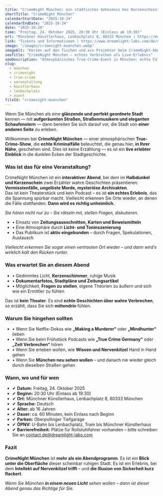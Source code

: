 ```yaml
---
title: "CrimeNight München: ein städtisches Geheimnis bei Kerzenschein"
shortTitle: "CrimeNight München"
calendarStartDate: "2025-10-24"
calendarEndDate: "2025-10-24"
date: "2025-10-24"
time: "Freitag, 24. Oktober 2025, 20:30 Uhr (Einlass ab 19:30)"
ort: "Münchner Künstlerhaus, Lenbachplatz 8, 80333 München | https://maps.app.goo.gl/Ex1RMw76d1uPn7kK8"
link: "Tickets und Informationen | https://www.dreamlight-labs.com/de/concert/685d64f4bc4984a9e331b433"
image: "/images/crimenight-muenchen.webp"
imageAlt: "Kerzen auf den Tischen und ein Projektor beim CrimeNight-Abend in München"
seoTitle: "CrimeNight München – echtes Verbrechen als Live-Erlebnis"
seoDescription: "Atmosphärisches True-Crime-Event in München: echte Fälle, Kerzenlicht, Dokumente und Publikumsbeteiligung. Nur am 24. Oktober 2025."
slug:
  - münchen
  - crimenight
  - true-crime
  - veranstaltung
  - künstlerhaus
  - lenbachplatz
  - event
fileId: "crimenight-muenchen"
---
```


Wenn Sie München als eine **glänzende und perfekt geordnete Stadt** kennen — mit **aufgeräumten Straßen, Straßenmusikern und eleganten Schaufenstern** — dann bereiten Sie sich darauf vor, die Stadt von **einer anderen Seite** zu erleben.

Willkommen bei **CrimeNight München** — einer atmosphärischen **True-Crime-Show**, die **echte Kriminalfälle** beleuchtet, die genau hier, **in Ihrer Nähe**, geschehen sind. Dies ist keine Erzählung — es ist ein **live erlebter Einblick** in die dunklen Ecken der Stadtgeschichte.

### Was ist das für eine Veranstaltung?

CrimeNight München ist ein **interaktiver Abend**, bei dem im **Halbdunkel und Kerzenschein** zwei Erzähler wahre Geschichten präsentieren: **Vermisstenfälle, ungelöste Morde, mysteriöse Archivakten**.  
Das ist kein Theaterstück und kein Podcast – es ist **ein echtes Erlebnis**, das die Spannung spürbar macht. Vielleicht erkennen Sie Orte wieder, an denen die Fälle stattfanden. **Dann wird es richtig unheimlich.**

_Sie hören nicht nur zu – Sie rätseln mit, stellen Fragen, diskutieren._

- • Einsatz von **Zeitungsausschnitten, Karten und Beweismitteln**  
- • Eine Atmosphäre durch **Licht- und Toninszenierung**  
- • Das Publikum ist **aktiv eingebunden** – durch Fragen, Spekulationen, Austausch

_Vielleicht erkennen Sie sogar einen vertrauten Ort wieder – und dann wird’s wirklich kalt den Rücken runter._

### Was erwartet Sie an diesem Abend

- • Gedimmtes Licht, **Kerzenschimmer**, ruhige Musik  
- • **Dokumentarfotos, Stadtpläne und Zeitungsartikel**  
- • Möglichkeit, **Fragen zu stellen**, eigene Theorien zu äußern und sich wie ein Ermittler zu fühlen

Das ist **kein Theater**. Es sind **echte Geschichten über wahre Verbrechen**, so erzählt, dass Sie sich **mittendrin** fühlen.

### Warum Sie hingehen sollten

- • Wenn Sie Netflix-Dokus wie **„Making a Murderer“** oder **„Mindhunter“** lieben  
- • Wenn Sie beim Frühstück Podcasts wie **„True Crime Germany“** oder **„Zeit Verbrechen“** hören  
- • Wenn Sie erleben wollen, wie **Wissen und Nervenkitzel** Hand in Hand gehen  
- • Wenn Sie **München neu sehen wollen** – und danach nie wieder gleich durch dieselben Straßen gehen

### Wann, wo und für wen

- ✔ **Datum:** Freitag, 24. Oktober 2025  
- ✔ **Beginn:** 20:30 Uhr (Einlass ab 19:30)  
- ✔ **Ort:** Münchner Künstlerhaus, Lenbachplatz 8, 80333 München  
- ✔ **Sprache:** Deutsch  
- ✔ **Alter:** ab 16 Jahren  
- ✔ **Dauer:** ca. 60 Minuten, kein Einlass nach Beginn  
- ✔ **Parken:** Oberpollinger Tiefgarage  
- ✔ **ÖPNV:** U-Bahn bis Lenbachplatz, Tram bis Münchner Künstlerhaus  
- ✔ **Barrierefreiheit:** Plätze für Rollstuhlfahrer vorhanden – bitte schreiben Sie an contact.de@dreamlight-labs.com  

### Fazit

**CrimeNight München** ist **mehr als ein Abendprogramm**. Es ist ein **Blick unter die Oberfläche** dieser scheinbar ruhigen Stadt. Es ist ein Erlebnis, bei dem **Intellekt auf Nervenkitzel trifft** – und **die Illusion von Sicherheit kurz flackert**.

_Wenn Sie München **in einem neuen Licht** sehen wollen – dann ist dieser Abend genau das Richtige für Sie._
